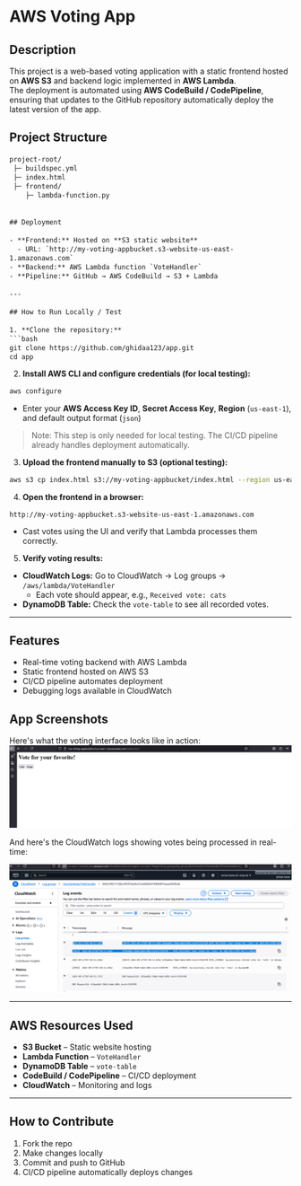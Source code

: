 # AWS Voting App 

## Description
This project is a web-based voting application with a static frontend hosted on **AWS S3** and backend logic implemented in **AWS Lambda**.  
The deployment is automated using **AWS CodeBuild / CodePipeline**, ensuring that updates to the GitHub repository automatically deploy the latest version of the app.


## Project Structure

```
project-root/
 ├─ buildspec.yml
 ├─ index.html
 ├─ frontend/
    ├─ lambda-function.py


## Deployment

- **Frontend:** Hosted on **S3 static website**  
  - URL: `http://my-voting-appbucket.s3-website-us-east-1.amazonaws.com`  
- **Backend:** AWS Lambda function `VoteHandler`  
- **Pipeline:** GitHub → AWS CodeBuild → S3 + Lambda

---

## How to Run Locally / Test

1. **Clone the repository:**
```bash
git clone https://github.com/ghidaa123/app.git
cd app
```

2. **Install AWS CLI and configure credentials (for local testing):**
```bash
aws configure
```
- Enter your **AWS Access Key ID**, **Secret Access Key**, **Region** (`us-east-1`), and default output format (`json`)  
> Note: This step is only needed for local testing. The CI/CD pipeline already handles deployment automatically.

3. **Upload the frontend manually to S3 (optional testing):**
```bash
aws s3 cp index.html s3://my-voting-appbucket/index.html --region us-east-1
```

4. **Open the frontend in a browser:**
```
http://my-voting-appbucket.s3-website-us-east-1.amazonaws.com
```
- Cast votes using the UI and verify that Lambda processes them correctly.

5. **Verify voting results:**
- **CloudWatch Logs:** Go to CloudWatch → Log groups → `/aws/lambda/VoteHandler`  
  - Each vote should appear, e.g., `Received vote: cats`
- **DynamoDB Table:** Check the `vote-table` to see all recorded votes.

---

## Features

- Real-time voting backend with AWS Lambda  
- Static frontend hosted on AWS S3  
- CI/CD pipeline automates deployment  
- Debugging logs available in CloudWatch

## App Screenshots
Here's what the voting interface looks like in action:
![Voting App Interface](images/voting-ui.png)

And here's the CloudWatch logs showing votes being processed in real-time:

![CloudWatch Logs](images/cloudwatch-logs.png)

---

## AWS Resources Used

- **S3 Bucket** – Static website hosting  
- **Lambda Function** – `VoteHandler`  
- **DynamoDB Table** – `vote-table`  
- **CodeBuild / CodePipeline** – CI/CD deployment  
- **CloudWatch** – Monitoring and logs  

---

## How to Contribute

1. Fork the repo  
2. Make changes locally  
3. Commit and push to GitHub  
4. CI/CD pipeline automatically deploys changes
